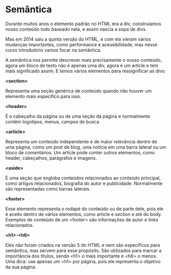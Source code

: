 # Semântica
Durante muitos anos o elemento padrão no HTML era a div, construíamos nosso conteúdo 
todo baseado nela, e assim nascia a sopa de divs.

Mas em 2014 saiu a quinta versão do HTML, e com ela vieram vários mudanças importantes,
como performance e acessibilidade, mas nesse curso introdutório vamos focar na semântica.

A semântica nos permite descrever mais precisamente o nosso conteúdo, agora um bloco 
de texto não é apenas uma div, agora é um article e tem mais significado assim. E temos 
vários elementos para ressignificar as divs:

**\<section\>**

Representa uma seção genérica de conteúdo quando não houver um elemento mais específico para isso.

**\<header\>**

É o cabeçalho da página ou de uma seção da página e normalmente contém logotipos, menus, campos de busca.

**\<article\>**

Representa um conteúdo independente e de maior relevância dentro de uma página, como um post de blog, 
uma notícia em uma barra lateral ou um bloco de comentários. Um article pode conter outros elementos,
 como header, cabeçalhos, parágrafos e imagens.

**\<aside\>**

É uma seção que engloba conteúdos relacionados ao conteúdo principal, como artigos relacionados, 
biografia do autor e publicidade. Normalmente são representadas como barras laterais.

**\<footer\>**

Esse elemento representa o rodapé do conteúdo ou de parte dele, pois ele é aceito dentro de vários elementos,
como article e section e até do body. Exemplos de conteúdo de um \<footer\> são informações de autor e links relacionados.

**\<h1\>-\<h6\>**

Eles não foram criados na versão 5 do HTML e nem são específicos para semântica, mas servem para esse propósito.
São utilizados para marcar a importância dos títulos, sendo \<h1\> o mais importante e \<h6\> o menos. Uma dica: 
use apenas um \<h1\> por página, pois ele representa o objetivo da sua página.

